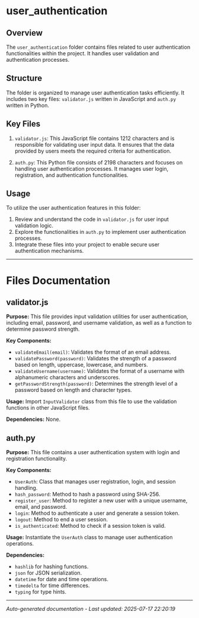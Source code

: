 # user_authentication

## Overview
The `user_authentication` folder contains files related to user authentication functionalities within the project. It handles user validation and authentication processes.

## Structure
The folder is organized to manage user authentication tasks efficiently. It includes two key files: `validator.js` written in JavaScript and `auth.py` written in Python.

## Key Files
1. `validator.js`: This JavaScript file contains 1212 characters and is responsible for validating user input data. It ensures that the data provided by users meets the required criteria for authentication.
   
2. `auth.py`: This Python file consists of 2198 characters and focuses on handling user authentication processes. It manages user login, registration, and authentication functionalities.

## Usage
To utilize the user authentication features in this folder:
1. Review and understand the code in `validator.js` for user input validation logic.
2. Explore the functionalities in `auth.py` to implement user authentication processes.
3. Integrate these files into your project to enable secure user authentication mechanisms.

---

# Files Documentation

## validator.js

**Purpose:** This file provides input validation utilities for user authentication, including email, password, and username validation, as well as a function to determine password strength.

**Key Components:**
- `validateEmail(email)`: Validates the format of an email address.
- `validatePassword(password)`: Validates the strength of a password based on length, uppercase, lowercase, and numbers.
- `validateUsername(username)`: Validates the format of a username with alphanumeric characters and underscores.
- `getPasswordStrength(password)`: Determines the strength level of a password based on length and character types.

**Usage:** Import `InputValidator` class from this file to use the validation functions in other JavaScript files.

**Dependencies:** None.

## auth.py

**Purpose:** This file contains a user authentication system with login and registration functionality.

**Key Components:**
- `UserAuth`: Class that manages user registration, login, and session handling.
- `hash_password`: Method to hash a password using SHA-256.
- `register_user`: Method to register a new user with a unique username, email, and password.
- `login`: Method to authenticate a user and generate a session token.
- `logout`: Method to end a user session.
- `is_authenticated`: Method to check if a session token is valid.

**Usage:** Instantiate the `UserAuth` class to manage user authentication operations.

**Dependencies:** 
- `hashlib` for hashing functions.
- `json` for JSON serialization.
- `datetime` for date and time operations.
- `timedelta` for time differences.
- `typing` for type hints.

---
*Auto-generated documentation - Last updated: 2025-07-17 22:20:19*
